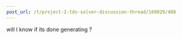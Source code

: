 ```yaml
---
post_url: /t/project-2-tds-solver-discussion-thread/169029/408
---
```

will I know if its done generating ?